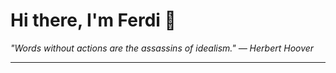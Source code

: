 <h1>Hi there, I'm Ferdi 👋</h1>

<p><em>
  "Words without actions are the assassins of idealism." — Herbert Hoover
</em></p>

---
